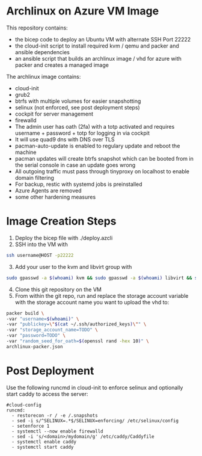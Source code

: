 # Archlinux on Azure VM Image

This repository contains:
* the bicep code to deploy an Ubuntu VM with alternate SSH Port 22222
* the cloud-init script to install required kvm / qemu and packer and ansible dependencies
* an ansible script that builds an archlinux image / vhd for azure with packer and creates a managed image

The archlinux image contains:
* cloud-init
* grub2
* btrfs with multiple volumes for easier snapshotting
* selinux (not enforced, see post deployment steps)
* cockpit for server management 
* firewalld
* The admin user has oath (2fa) with a totp activated and requires username + password + totp for logging in via cockpit
* It will use quad9 dns with DNS over TLS
* pacman-auto-update is enabled to regulary update and reboot the machine
* pacman updates will create btrfs snapshot which can be booted from in the serial console in case an update goes wrong
* All outgoing traffic must pass through tinyproxy on localhost to enable domain filtering
* For backup, restic with systemd jobs is preinstalled
* Azure Agents are removed
* some other hardening measures

# Image Creation Steps
1. Deploy the bicep file with ./deploy.azcli
2. SSH into the VM with 
```bash
ssh username@HOST -p22222
```
3. Add your user to the kvm and libvirt group with 
```bash
sudo gpasswd -a $(whoami) kvm && sudo gpasswd -a $(whoami) libvirt && sudo reboot now
```
4. Clone this git repository on the VM
5. From within the git repo, run and replace the storage account variable with the storage account name you want to upload the vhd to:
```bash
packer build \
-var "username=$(whoami)" \
-var "publickey=\"$(cat ~/.ssh/authorized_keys)\"" \
-var "storage_account_name=TODO" \
-var "password=TODO" \
-var "random_seed_for_oath=$(openssl rand -hex 10)" \
archlinux-packer.json
```

# Post Deployment

Use the following runcmd in cloud-init to enforce selinux and optionally start caddy to access the server:

```
#cloud-config
runcmd:
  - restorecon -r / -e /.snapshots
  - sed -i s/^SELINUX=.*$/SELINUX=enforcing/ /etc/selinux/config
  - setenforce 1
  - systemctl --now enable firewalld
  - sed -i 's/<domain>/mydomain/g' /etc/caddy/Caddyfile
  - systemctl enable caddy
  - systemctl start caddy
```